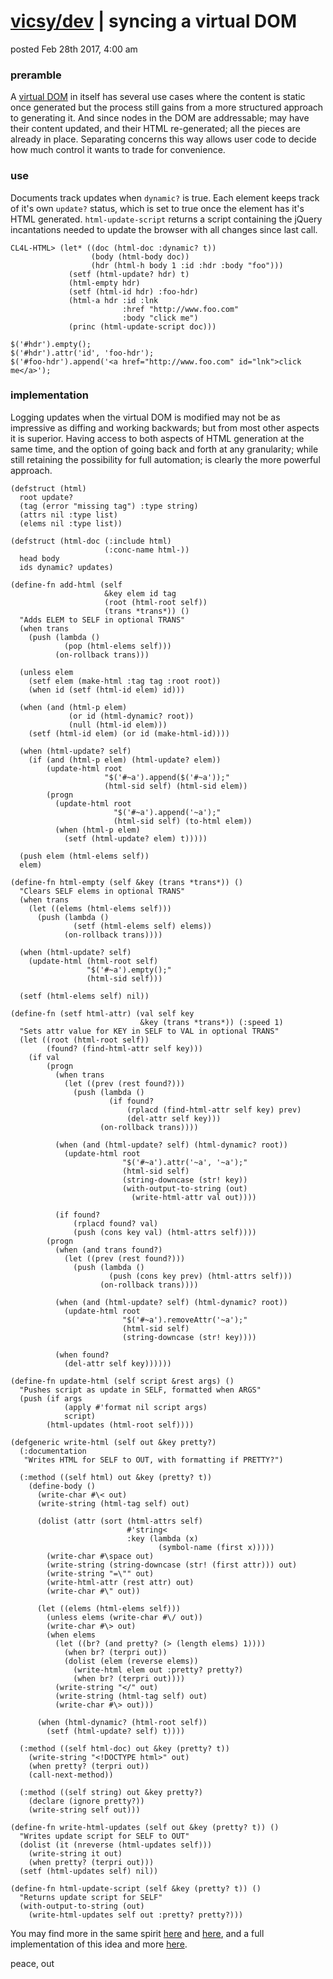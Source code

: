  # [vicsy/dev](https://github.com/codr4life/vicsydev) | syncing a virtual DOM
posted Feb 28th 2017, 4:00 am

### preramble
A [virtual DOM](https://github.com/codr4life/vicsydev/blob/master/virtual_dom.md) in itself has several use cases where the content is static once generated but the process still gains from a more structured approach to generating it. And since nodes in the DOM are addressable; may have their content updated, and their HTML re-generated; all the pieces are already in place. Separating concerns this way allows user code to decide how much control it wants to trade for convenience.
 
### use
Documents track updates when ```dynamic?``` is true. Each element keeps track of it's own ```update?``` status, which is set to true once the element has it's HTML generated. ```html-update-script``` returns a script containing the jQuery incantations needed to update the browser with all changes since last call. 

```
CL4L-HTML> (let* ((doc (html-doc :dynamic? t))
                  (body (html-body doc))
                  (hdr (html-h body 1 :id :hdr :body "foo")))
             (setf (html-update? hdr) t)
             (html-empty hdr)
             (setf (html-id hdr) :foo-hdr)
             (html-a hdr :id :lnk
                         :href "http://www.foo.com"
                         :body "click me")
             (princ (html-update-script doc)))

$('#hdr').empty();
$('#hdr').attr('id', 'foo-hdr');
$('#foo-hdr').append('<a href="http://www.foo.com" id="lnk">click me</a>');
```
 
### implementation
Logging updates when the virtual DOM is modified may not be as impressive as diffing and working backwards; but from most other aspects it is superior. Having access to both aspects of HTML generation at the same time, and the option of going back and forth at any granularity; while still retaining the possibility for full automation; is clearly the more powerful approach.

```
(defstruct (html)
  root update?
  (tag (error "missing tag") :type string)
  (attrs nil :type list)
  (elems nil :type list))

(defstruct (html-doc (:include html)
                     (:conc-name html-))
  head body
  ids dynamic? updates)

(define-fn add-html (self
                     &key elem id tag
                     (root (html-root self))
                     (trans *trans*)) ()
  "Adds ELEM to SELF in optional TRANS"
  (when trans
    (push (lambda ()
            (pop (html-elems self)))
          (on-rollback trans)))
  
  (unless elem
    (setf elem (make-html :tag tag :root root))
    (when id (setf (html-id elem) id)))
  
  (when (and (html-p elem)
             (or id (html-dynamic? root))
             (null (html-id elem)))
    (setf (html-id elem) (or id (make-html-id))))
  
  (when (html-update? self)
    (if (and (html-p elem) (html-update? elem))
        (update-html root
                     "$('#~a').append($('#~a'));"
                     (html-sid self) (html-sid elem))
        (progn
          (update-html root
                       "$('#~a').append('~a');"
                       (html-sid self) (to-html elem))
          (when (html-p elem)
            (setf (html-update? elem) t)))))

  (push elem (html-elems self))
  elem)

(define-fn html-empty (self &key (trans *trans*)) ()
  "Clears SELF elems in optional TRANS"
  (when trans
    (let ((elems (html-elems self)))
      (push (lambda ()
              (setf (html-elems self) elems))
            (on-rollback trans))))
  
  (when (html-update? self)
    (update-html (html-root self)
                 "$('#~a').empty();"
                 (html-sid self)))
  
  (setf (html-elems self) nil))

(define-fn (setf html-attr) (val self key
                             &key (trans *trans*)) (:speed 1)
  "Sets attr value for KEY in SELF to VAL in optional TRANS"
  (let ((root (html-root self))
        (found? (find-html-attr self key)))
    (if val
        (progn
          (when trans
            (let ((prev (rest found?)))
              (push (lambda ()
                      (if found?
                          (rplacd (find-html-attr self key) prev)
                          (del-attr self key)))
                    (on-rollback trans))))

          (when (and (html-update? self) (html-dynamic? root))
            (update-html root
                         "$('#~a').attr('~a', '~a');"
                         (html-sid self)
                         (string-downcase (str! key))
                         (with-output-to-string (out)
                           (write-html-attr val out))))

          (if found?
              (rplacd found? val)
              (push (cons key val) (html-attrs self))))
        (progn
          (when (and trans found?)
            (let ((prev (rest found?)))
              (push (lambda ()
                      (push (cons key prev) (html-attrs self)))
                    (on-rollback trans))))

          (when (and (html-update? self) (html-dynamic? root))
            (update-html root
                         "$('#~a').removeAttr('~a');"
                         (html-sid self)
                         (string-downcase (str! key))))

          (when found?
            (del-attr self key))))))

(define-fn update-html (self script &rest args) ()
  "Pushes script as update in SELF, formatted when ARGS"
  (push (if args
            (apply #'format nil script args)
            script)
        (html-updates (html-root self))))

(defgeneric write-html (self out &key pretty?)
  (:documentation
   "Writes HTML for SELF to OUT, with formatting if PRETTY?")
  
  (:method ((self html) out &key (pretty? t))
    (define-body ()
      (write-char #\< out)
      (write-string (html-tag self) out)
      
      (dolist (attr (sort (html-attrs self)
                          #'string<
                          :key (lambda (x)
                                 (symbol-name (first x)))))
        (write-char #\space out)
        (write-string (string-downcase (str! (first attr))) out)
        (write-string "=\"" out)
        (write-html-attr (rest attr) out)
        (write-char #\" out))
      
      (let ((elems (html-elems self)))
        (unless elems (write-char #\/ out))
        (write-char #\> out)
        (when elems
          (let ((br? (and pretty? (> (length elems) 1))))
            (when br? (terpri out))
            (dolist (elem (reverse elems))
              (write-html elem out :pretty? pretty?)
              (when br? (terpri out))))          
          (write-string "</" out)
          (write-string (html-tag self) out)
          (write-char #\> out)))

      (when (html-dynamic? (html-root self))
        (setf (html-update? self) t))))

  (:method ((self html-doc) out &key (pretty? t))
    (write-string "<!DOCTYPE html>" out)
    (when pretty? (terpri out))
    (call-next-method))
  
  (:method ((self string) out &key pretty?)
    (declare (ignore pretty?))
    (write-string self out)))

(define-fn write-html-updates (self out &key (pretty? t)) ()
  "Writes update script for SELF to OUT"
  (dolist (it (nreverse (html-updates self)))
    (write-string it out)
    (when pretty? (terpri out)))
  (setf (html-updates self) nil))

(define-fn html-update-script (self &key (pretty? t)) ()
  "Returns update script for SELF"
  (with-output-to-string (out)
    (write-html-updates self out :pretty? pretty?)))
```

You may find more in the same spirit [here](http://vicsydev.blogspot.de/) and [here](https://github.com/codr4life/vicsydev), and a full implementation of this idea and more [here](https://github.com/codr4life/cl4l).

peace, out
